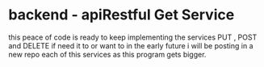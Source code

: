 # backend - apiRestful Get Service
<p>
  this peace of code is ready to keep implementing the services PUT , POST and DELETE if need it to or want to
  in the early future i will be posting in a new repo each of this services as this program gets bigger.
</p>
